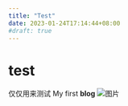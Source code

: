 ```yaml
---
title: "Test"
date: 2023-01-24T17:14:44+08:00
#draft: true
---
```

# test
仅仅用来测试
My first **blog**
![图片](/img/hugo/hugo.png)
